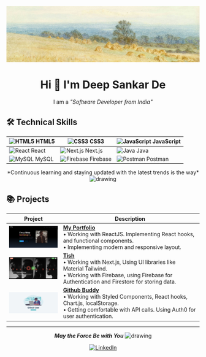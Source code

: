 ![Header Image](bg2.jpg)

<div align="center">

# Hi 👋 I'm **Deep Sankar De**

I am a _"Software Developer from India"_

</div>

## 🛠 Technical Skills

<div align="center">

| ![HTML5](https://img.icons8.com/color/48/000000/html-5.png) HTML5       | ![CSS3](https://img.icons8.com/color/48/000000/css3.png) CSS3                               | ![JavaScript](https://img.icons8.com/color/48/000000/javascript.png) JavaScript             |
| ----------------------------------------------------------------------- | ------------------------------------------------------------------------------------------- | ------------------------------------------------------------------------------------------- |
| ![React](https://img.icons8.com/color/48/000000/react-native.png) React | ![Next.js](https://img.icons8.com/?size=45&id=r2OarXWQc7B6&format=png&color=000000) Next.js | ![Java](https://img.icons8.com/color/48/000000/java-coffee-cup-logo.png) Java               |
| ![MySQL](https://img.icons8.com/color/48/000000/mysql-logo.png) MySQL   | ![Firebase](https://img.icons8.com/color/48/000000/firebase.png) Firebase                   | ![Postman](https://img.icons8.com/?size=45&id=EPbEfEa7o8CB&format=png&color=000000) Postman |

</div>

<div align="center">
*Continuous learning and staying updated with the latest trends is the way* <img src="https://emojis.slackmojis.com/emojis/images/1643514715/7210/mandalorian.png?1643514715" alt="drawing" width="20"/>

</div>

## 📚 Projects

<div align="center">

| Project | Description |
| --- | --- |
| <a href="https://deepsde.netlify.app/"><img src="portfolio.png" width="200"></a> | [**My Portfolio**](https://github.com/Deep-dsd/my_portfolio) <br> • Working with ReactJS. Implementing React hooks, and functional components. <br> • Implementing modern and responsive layout. |
| <a href="http://13.233.138.132:3000/sign-in"><img src="tish.png" width="200"></a> | [**Tish**](https://github.com/Deep-dsd?tab=repositories) <br> • Working with Next.js, Using UI libraries like Material Tailwind. <br> • Working with Firebase, using Firebase for Authentication and Firestore for storing data. |
| <a href="https://search-github-user-org.netlify.app/"><img src="github-buddy.png" width="200"></a> | [**Github Buddy**](https://github.com/Deep-dsd/github-search-users) <br> • Working with Styled Components, React hooks, Chart.js, localStorage. <br> • Getting comfortable with API calls. Using Auth0 for user authentication. |

</div>


<div align="center">

---

***May the Force Be with You*** <img src="https://emojis.slackmojis.com/emojis/images/1643514724/7296/babyyoda.png?1643514724" alt="drawing" width="20"/>

[![LinkedIn](https://img.icons8.com/color/48/000000/linkedin.png)](https://www.linkedin.com/in/deepsankarde2000/)

</div>
